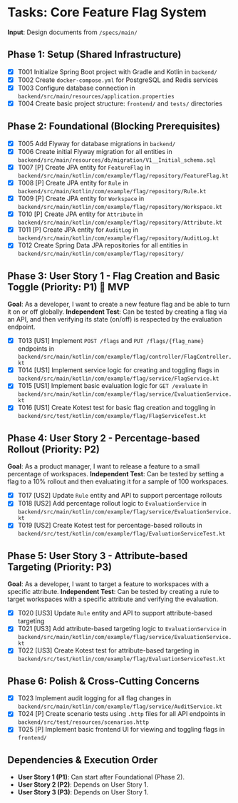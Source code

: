 # Tasks: Core Feature Flag System

**Input**: Design documents from `/specs/main/`

## Phase 1: Setup (Shared Infrastructure)

- [X] T001 Initialize Spring Boot project with Gradle and Kotlin in `backend/`
- [X] T002 Create `docker-compose.yml` for PostgreSQL and Redis services
- [X] T003 Configure database connection in `backend/src/main/resources/application.properties`
- [X] T004 Create basic project structure: `frontend/` and `tests/` directories

## Phase 2: Foundational (Blocking Prerequisites)

- [X] T005 Add Flyway for database migrations in `backend/`
- [X] T006 Create initial Flyway migration for all entities in `backend/src/main/resources/db/migration/V1__Initial_schema.sql`
- [X] T007 [P] Create JPA entity for `FeatureFlag` in `backend/src/main/kotlin/com/example/flag/repository/FeatureFlag.kt`
- [X] T008 [P] Create JPA entity for `Rule` in `backend/src/main/kotlin/com/example/flag/repository/Rule.kt`
- [X] T009 [P] Create JPA entity for `Workspace` in `backend/src/main/kotlin/com/example/flag/repository/Workspace.kt`
- [X] T010 [P] Create JPA entity for `Attribute` in `backend/src/main/kotlin/com/example/flag/repository/Attribute.kt`
- [X] T011 [P] Create JPA entity for `AuditLog` in `backend/src/main/kotlin/com/example/flag/repository/AuditLog.kt`
- [X] T012 Create Spring Data JPA repositories for all entities in `backend/src/main/kotlin/com/example/flag/repository/`

## Phase 3: User Story 1 - Flag Creation and Basic Toggle (Priority: P1) 🎯 MVP

**Goal**: As a developer, I want to create a new feature flag and be able to turn it on or off globally.
**Independent Test**: Can be tested by creating a flag via an API, and then verifying its state (on/off) is respected by the evaluation endpoint.

- [X] T013 [US1] Implement `POST /flags` and `PUT /flags/{flag_name}` endpoints in `backend/src/main/kotlin/com/example/flag/controller/FlagController.kt`
- [X] T014 [US1] Implement service logic for creating and toggling flags in `backend/src/main/kotlin/com/example/flag/service/FlagService.kt`
- [X] T015 [US1] Implement basic evaluation logic for `GET /evaluate` in `backend/src/main/kotlin/com/example/flag/service/EvaluationService.kt`
- [X] T016 [US1] Create Kotest test for basic flag creation and toggling in `backend/src/test/kotlin/com/example/flag/FlagServiceTest.kt`

## Phase 4: User Story 2 - Percentage-based Rollout (Priority: P2)

**Goal**: As a product manager, I want to release a feature to a small percentage of workspaces.
**Independent Test**: Can be tested by setting a flag to a 10% rollout and then evaluating it for a sample of 100 workspaces.

- [X] T017 [US2] Update `Rule` entity and API to support percentage rollouts
- [X] T018 [US2] Add percentage rollout logic to `EvaluationService` in `backend/src/main/kotlin/com/example/flag/service/EvaluationService.kt`
- [X] T019 [US2] Create Kotest test for percentage-based rollouts in `backend/src/test/kotlin/com/example/flag/EvaluationServiceTest.kt`

## Phase 5: User Story 3 - Attribute-based Targeting (Priority: P3)

**Goal**: As a developer, I want to target a feature to workspaces with a specific attribute.
**Independent Test**: Can be tested by creating a rule to target workspaces with a specific attribute and verifying the evaluation.

- [X] T020 [US3] Update `Rule` entity and API to support attribute-based targeting
- [X] T021 [US3] Add attribute-based targeting logic to `EvaluationService` in `backend/src/main/kotlin/com/example/flag/service/EvaluationService.kt`
- [X] T022 [US3] Create Kotest test for attribute-based targeting in `backend/src/test/kotlin/com/example/flag/EvaluationServiceTest.kt`

## Phase 6: Polish & Cross-Cutting Concerns

- [X] T023 Implement audit logging for all flag changes in `backend/src/main/kotlin/com/example/flag/service/AuditService.kt`
- [X] T024 [P] Create scenario tests using `.http` files for all API endpoints in `backend/src/test/resources/scenarios.http`
- [X] T025 [P] Implement basic frontend UI for viewing and toggling flags in `frontend/`

## Dependencies & Execution Order

- **User Story 1 (P1)**: Can start after Foundational (Phase 2).
- **User Story 2 (P2)**: Depends on User Story 1.
- **User Story 3 (P3)**: Depends on User Story 1.
